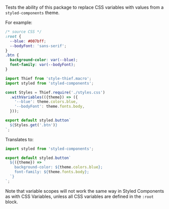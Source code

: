 Tests the ability of this package to replace CSS variables with values from a `styled-components` theme.

For example:

```css
/* source CSS */
:root {
  --blue: #007bff;
  --bodyFont: 'sans-serif';
}
.btn {
  background-color: var(--blue);
  font-family: var(--bodyFont);
}
```

```js
import Thief from 'style-thief.macro';
import styled from 'styled-components';

const Styles = Thief.require('./styles.css')
  .withVariables(({theme}) => ({
    '--blue': theme.colors.blue,
    '--bodyFont': theme.fonts.body,
  }));

export default styled.button`
  ${Styles.get('.btn')}
`;
```

Translates to:

```js
import styled from 'styled-components';

export default styled.button`
  ${({theme}) => `
    background-color: ${theme.colors.blue};
    font-family: ${theme.fonts.body};
  `}
`;
```

Note that variable scopes will not work the same way in Styled Components as with CSS Variables, unless all CSS variables are defined in the `:root` block.
